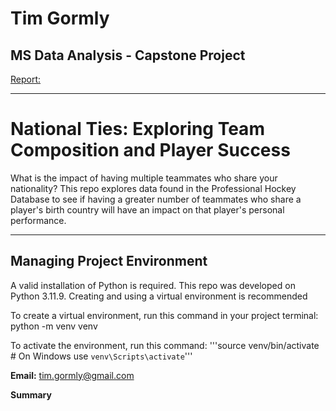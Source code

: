 # Tim Gormly
## MS Data Analysis - Capstone Project

[Report:](https://www.overleaf.com/read/qgdzxhsjpvdg#9be92b)
<hr>

# National Ties: Exploring Team Composition and Player Success

What is the impact of having multiple teammates who share your nationality? This repo explores data found in the Professional Hockey Database to see if having a greater number of teammates who share a player's birth country will have an impact on that player's personal performance.

<hr>

## Managing Project Environment
A valid installation of Python is required. This repo was developed on Python 3.11.9. Creating and using a virtual environment is recommended

To create a virtual environment, run this command in your project terminal:
    python -m venv venv

To activate the environment, run this command:
'''source venv/bin/activate  # On Windows use `venv\Scripts\activate`'''


<strong>Email:</strong> tim.gormly@gmail.com

<strong>Summary</strong>